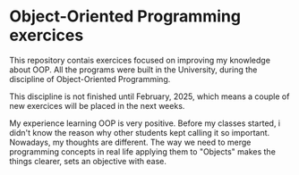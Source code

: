 # Object-Oriented Programming exercices
This repository contais exercices focused on improving my knowledge about OOP. All the programs were built in the University, during the discipline of Object-Oriented Programming.

This discipline is not finished until February, 2025, which means a couple of new exercices will be placed in the next weeks.

My experience learning OOP is very positive. Before my classes started, i didn't know the reason why other students kept calling it so important. Nowadays, my thoughts are different. The way we need to merge programming concepts in real life applying them to "Objects" makes the things clearer, sets an objective with ease.
